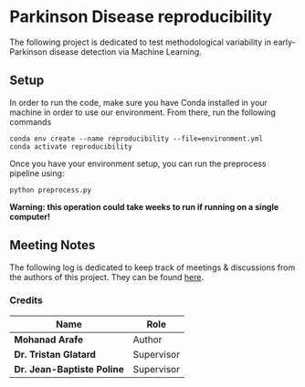 # Parkinson Disease reproducibility
The following project is dedicated to test methodological variability in early-Parkinson disease detection via Machine Learning.

## Setup
In order to run the code, make sure you have Conda installed in your machine in order to use our environment. From there, run the following commands

```
conda env create --name reproducibility --file=environment.yml
conda activate reproducibility
```

Once you have your environment setup, you can run the preprocess pipeline using:

```
python preprocess.py
```

**Warning: this operation could take weeks to run if running on a single computer!**

## Meeting Notes
The following log is dedicated to keep track of meetings & discussions from the authors of this project. They can be found [here](https://github.com/mohanadarafe/pd-reproducibility/blob/main/MEETING_LOGS.md).

### Credits
| Name | Role |
| --- | --- |
| **Mohanad Arafe** | Author |
| **Dr. Tristan Glatard** | Supervisor |
| **Dr. Jean-Baptiste Poline** | Supervisor |
